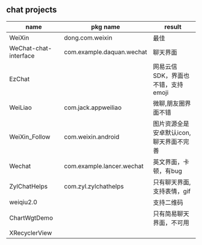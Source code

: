 ## chat projects
|name|pkg name|result|
|----|--------|----|
|WeiXin|dong.com.weixin|最佳|
|WeChat-chat-interface|com.example.daquan.wechat|聊天界面|
|EzChat||网易云信SDK，界面也不错，支持 emoji|
|WeiLiao|com.jack.appweiliao|微聊,朋友圈界面不错|
|WeiXin_Follow|com.weixin.android|图片资源全是安卓默认icon, 聊天界面不完善|
|Wechat|com.example.lancer.wechat|英文界面，卡顿，有bug|
|ZylChatHelps|com.zyl.zylchathelps|只有聊天界面,支持表情，gif|
|weiqiu2.0||支持二维码|
|ChartWgtDemo||只有简易聊天界面，不可用|
|XRecyclerView|||

